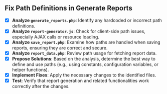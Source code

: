 ## Fix Path Definitions in Generate Reports

- [x] **Analyze `generate_reports.php`**: Identify any hardcoded or incorrect path definitions.
- [x] **Analyze `report-generator.js`**: Check for client-side path issues, especially AJAX calls or resource loading.
- [x] **Analyze `save_report.php`**: Examine how paths are handled when saving reports, ensuring they are correct and secure.
- [x] **Analyze `report_data.php`**: Review path usage for fetching report data.
- [x] **Propose Solutions**: Based on the analysis, determine the best way to define and use paths (e.g., using constants, configuration variables, or helper functions).
- [x] **Implement Fixes**: Apply the necessary changes to the identified files.
- [x] **Test**: Verify that report generation and related functionalities work correctly after the changes.
